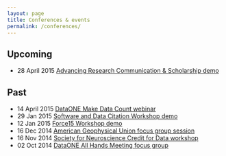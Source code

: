 ```yaml
---
layout: page
title: Conferences & events
permalink: /conferences/
---
```

## Upcoming
- 28 April 2015 [Advancing Research Communication & Scholarship demo](http://advancingresearchcommunicat2015.sched.org/event/1b20f3c392f32055233469805a962e43)


## Past
- 14 April 2015 [DataONE Make Data Count webinar](https://www.dataone.org/webinars/make-data-count-measuring-data-use-and-reach)
- 29 Jan 2015 [Software and Data Citation Workshop demo](http://softwaredatacitation.org/)
- 12 Jan 2015 [Force15 Workshop demo](http://force2015.org/)
- 16 Dec 2014 [American Geophysical Union focus group session](http://blogs.plos.org/tech/make-data-rain/)
- 16 Nov 2014 [Society for Neuroscience Credit for Data workshop](http://blogs.plos.org/blog/2014/11/11/join-plos-sfn14-stay-home-follow-plos-neuro-community-live-blog/)
- 02 Oct 2014 [DataONE All Hands Meeting focus group](http://articlemetrics.github.io/MDC/d1-focus/)



